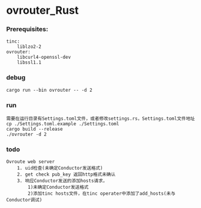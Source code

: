 # ovrouter_Rust
### Prerequisites:
    tinc:
        liblzo2-2
    ovrouter:
        libcurl4-openssl-dev
        libssl1.1
        
### debug
    cargo run --bin ovrouter -- -d 2

### run
    需要在运行目录有Settings.toml文件，或者修改settings.rs，Settings.toml文件地址
    cp ./Settings.toml.example ./Settings.toml
    cargo build --release
    ./ovrouter -d 2
    
### todo
    Ovroute web server 
        1. uid检查(未确定Conductor发送格式)
        2. get check pub_key 返回http格式未确认
        3. 响应Conductor发送的添加hosts请求，
            1)未确定Conductor发送格式
            2)添加tinc hosts文件，在tinc operater中添加了add_hosts(未与Conductor调试)